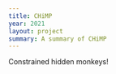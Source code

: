 ```yaml
---
title: CHiMP
year: 2021
layout: project
summary: A summary of CHiMP
---
```


Constrained hidden monkeys!

